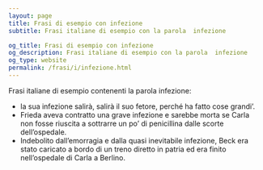 ```yaml
---
layout: page
title: Frasi di esempio con infezione 
subtitle: Frasi italiane di esempio con la parola  infezione

og_title: Frasi di esempio con infezione 
og_description: Frasi italiane di esempio con la parola  infezione
og_type: website
permalink: /frasi/i/infezione.html
---
```


Frasi italiane di esempio contenenti la parola infezione:


- la sua infezione salirà, salirà il suo fetore, perché ha fatto cose grandi’.
- Frieda aveva contratto una grave infezione e sarebbe morta se Carla non fosse riuscita a sottrarre un po’ di penicillina dalle scorte dell’ospedale.
- Indebolito dall’emorragia e dalla quasi inevitabile infezione, Beck era stato caricato a bordo di un treno diretto in patria ed era finito nell’ospedale di Carla a Berlino.
